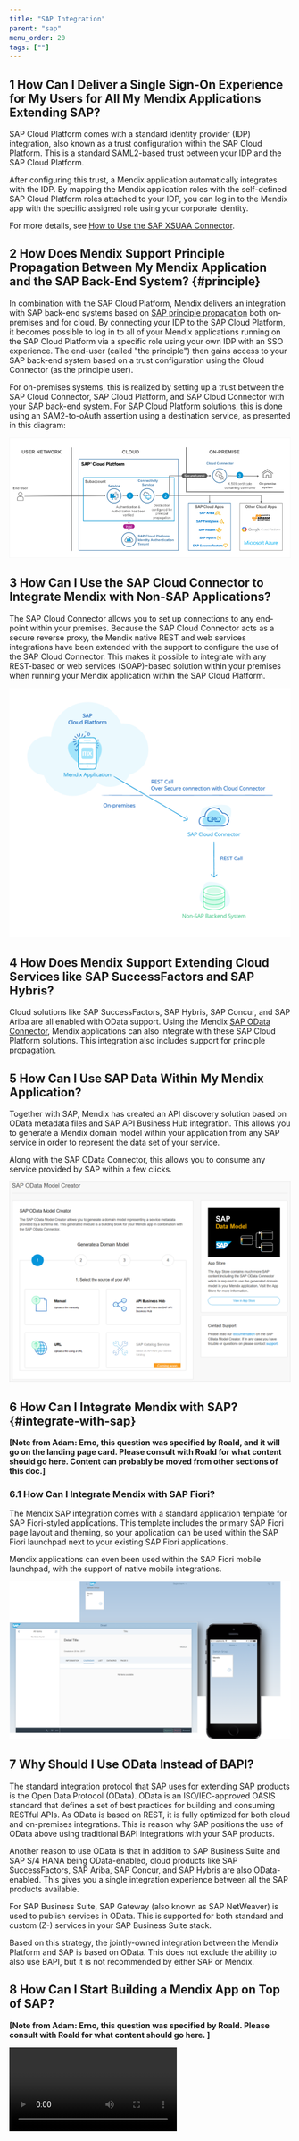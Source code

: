 ```yaml
---
title: "SAP Integration"
parent: "sap"
menu_order: 20
tags: [""]
---
```


## 1 How Can I Deliver a Single Sign-On Experience for My Users for All My Mendix Applications Extending SAP? 

SAP Cloud Platform comes with a standard identity provider (IDP) integration, also known as a trust configuration within the SAP Cloud Platform. This is a standard SAML2-based trust between your IDP and the SAP Cloud Platform. 

After configuring this trust, a Mendix application automatically integrates with the IDP. By mapping the Mendix application roles with the self-defined SAP Cloud Platform roles attached to your IDP, you can log in to the Mendix app with the specific assigned role using your corporate identity. 

For more details, see [How to Use the SAP XSUAA Connector](https://docs.mendix.com/howto/sap/use-sap-xsuaa-connector).

## 2 How Does Mendix Support Principle Propagation Between My Mendix Application and the SAP Back-End System? {#principle}

In combination with the SAP Cloud Platform, Mendix delivers an integration with SAP back-end systems based on [SAP principle propagation](https://www.sap.com/developer/blueprints/finder/cloud-platform-principal-propagation.html) both on-premises and for cloud. By connecting your IDP to the SAP Cloud Platform, it becomes possible to log in to all of your Mendix applications running on the SAP Cloud Platform via a specific role using your own IDP with an SSO experience. The end-user (called "the principle") then gains access to your SAP back-end system based on a trust configuration using the Cloud Connector (as the principle user).

For on-premises systems, this is realized by setting up a trust between the SAP Cloud Connector, SAP Cloud Platform, and SAP Cloud Connector with your SAP back-end system. For SAP Cloud Platform solutions, this is done using an SAM2-to-oAuth assertion using a destination service, as presented in this diagram: 

![](attachments/dev_principal_prop_solution_diagram.png)

## 3 How Can I Use the SAP Cloud Connector to Integrate Mendix with Non-SAP Applications? 

The SAP Cloud Connector allows you to set up connections to any end-point within your premises. Because the SAP Cloud Connector acts as a secure reverse proxy, the Mendix native REST and web services integrations have been extended with the support to configure the use of the SAP Cloud Connector. This makes it possible to integrate with any REST-based or web services (SOAP)-based solution within your premises when running your Mendix application within the SAP Cloud Platform.

![](attachments/rest-to-non-sap.png)

## 4 How Does Mendix Support Extending Cloud Services like SAP SuccessFactors and SAP Hybris?

Cloud solutions like SAP SuccessFactors, SAP Hybris, SAP Concur, and SAP Ariba are all enabled with OData support. Using the Mendix [SAP OData Connector](https://appstore.home.mendix.com/link/app/74525/), Mendix applications can also integrate with these SAP Cloud Platform solutions. This integration also includes support for principle propagation.

## 5 How Can I Use SAP Data Within My Mendix Application? 

Together with SAP, Mendix has created an API discovery solution based on OData metadata files and SAP API Business Hub integration. This allows you to generate a Mendix domain model within your application from any SAP service in order to represent the data set of your service.

Along with the SAP OData Connector, this allows you to consume any service provided by SAP within a few clicks.

![](attachments/api_business_hub_mg.png )

## 6 How Can I Integrate Mendix with SAP? {#integrate-with-sap}

**[Note from Adam: Erno, this question was specified by Roald, and it will go on the landing page card. Please consult with Roald for what content should go here. Content can probably be moved from other sections of this doc.]**

### 6.1 How Can I Integrate Mendix with SAP Fiori?

The Mendix SAP integration comes with a standard application template for SAP Fiori-styled applications. This template includes the primary SAP Fiori page layout and theming, so your application can be used within the SAP Fiori launchpad next to your existing SAP Fiori applications.

Mendix applications can even been used within the SAP Fiori mobile launchpad, with the support of native mobile integrations. 

![](attachments/sapfiorisupport.png)

## 7 Why Should I Use OData Instead of BAPI?

The standard integration protocol that SAP uses for extending SAP products is the Open Data Protocol (OData). OData is an ISO/IEC-approved OASIS standard that defines a set of best practices for building and consuming RESTful APIs. As OData is based on REST, it is fully optimized for both cloud and on-premises integrations. This is reason why SAP positions the use of OData above using traditional BAPI integrations with your SAP products.

Another reason to use OData is that in addition to SAP Business Suite and SAP S/4 HANA being OData-enabled, cloud products like SAP SuccessFactors, SAP Ariba, SAP Concur, and SAP Hybris are also OData- enabled. This gives you a single integration experience between all the SAP products available. 

For SAP Business Suite, SAP Gateway (also known as SAP NetWeaver) is used to publish services in OData. This is supported for both standard and custom (Z-) services in your SAP Business Suite stack. 

Based on this strategy, the jointly-owned integration between the Mendix Platform and SAP is based on OData. This does not  exclude the ability to also use BAPI, but it is not recommended by either SAP or Mendix.

## 8 How Can I Start Building a Mendix App on Top of SAP?

**[Note from Adam: Erno, this question was specified by Roald. Please consult with Roald for what content should go here. ]**

<video controls src="attachments/CreateSAPAppSmaller.mp4">VIDEO</video>

